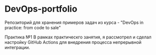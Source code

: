 # DevOps-portfolio
Репозиторий для хранения примеров задач из курса - "DevOps in practice: from code to sale"

Практика №1
В рамках практическго занятия, я рассмотрел и сделал настройку GitHub Actions для внедрения процесса непрерывной интеграции.
